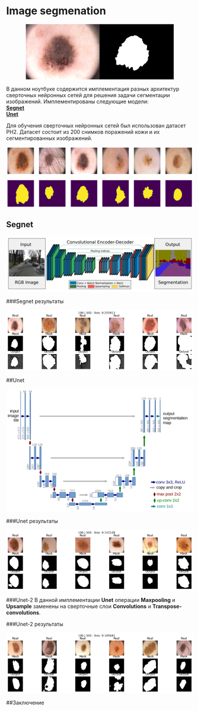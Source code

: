 # Image segmenation

<p align="middle">
	<img src="/assets/example.png">
</p>

В данном ноутбуке содержится имплементация разных архитектур сверточных нейронных сетей для решения задачи сегментации изображений.
Имплементированы следующие модели:
<br>
**[Segnet](https://arxiv.org/pdf/1511.00561.pdf)**
<br>
**[Unet](https://arxiv.org/pdf/1505.04597.pdf)**
<br>

Для обучения сверточных нейронных сетей был использован датасет PH2. Датасет состоит из 200 снимков поражений кожи и их сегментированных изображений.

<img src="/assets/dataset_sample.png">

## Segnet
<p align="middle">
	<img src="/assets/segnet.png">
</p>

###Segnet результаты

<p align="middle">
	<img src="/assets/segnet_res.png">
</p>

##Unet

<p align="middle">
	<img src="/assets/unet.png">
</p>

###Unet результаты
<p align="middle">
	<img src="/assets/unet_res.png">
</p>

###Unet-2
В данной имплементации **Unet** операции **Maxpooling** и **Upsample** заменены на сверточные слои **Convolutions** и **Transpose-convolutions**.


###Unet-2 результаты
<p align="middle">
	<img src="/assets/unet2_res.png">
</p>

##Заключение
